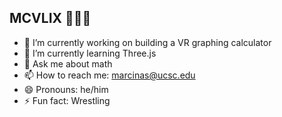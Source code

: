 ## MCVLIX 🎋🔭🌃

- 🔭 I’m currently working on building a VR graphing calculator
- 🌱 I’m currently learning Three.js
- 💬 Ask me about math
- 📫 How to reach me: marcinas@ucsc.edu
- 😄 Pronouns: he/him
- ⚡ Fun fact: Wrestling

<!--
**mcvlix/mcvlix** is a ✨ _special_ ✨ repository because its `README.md` (this file) appears on your GitHub profile.

Here are some ideas to get you started:

- 🔭 I’m currently working on ...
- 🌱 I’m currently learning ...
- 👯 I’m looking to collaborate on ...
- 🤔 I’m looking for help with ...
- 💬 Ask me about ...
- 📫 How to reach me: ...
- 😄 Pronouns: ...
- ⚡ Fun fact: ...
-->

